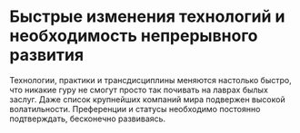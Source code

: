 # Быстрые изменения технологий и необходимость непрерывного развития

Технологии, практики и трансдисциплины меняются настолько быстро, что никакие гуру не смогут просто так почивать на лаврах былых заслуг. Даже список крупнейших компаний мира подвержен высокой волатильности. Преференции и статусы необходимо постоянно подтверждать, бесконечно развиваясь.
